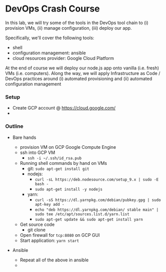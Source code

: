 # DevOps Crash Course

In this lab, we will try some of the tools in the DevOps tool chain to (i) provision VMs, (ii) manage configuration, (iii) deploy our app.

Specifically, we'll cover the following tools:
- shell
- configuration management: ansible
- cloud resources provider: Google Cloud Platform

At the end of course we will deploy our node.js app onto vanilla (i.e. fresh) VMs (i.e. computers). Along the way, we will apply Infrastructure as Code / DevOps practices around (i) automated provisioning and (ii) automated configuration management

### Setup
- Create GCP account @ https://cloud.google.com/
- 


### Outline
- Bare hands
  - provision VM on GCP Google Compute Engine
  - ssh into GCP VM
    - `ssh -i ~/.ssh/id_rsa.pub`
  - Running shell commands by hand on VMs
    - git: `sudo apt-get install git`
    - nodejs:
      - `curl -sL https://deb.nodesource.com/setup_9.x | sudo -E bash -`
      - `sudo apt-get install -y nodejs`
    - yarn: 
      - `curl -sS https://dl.yarnpkg.com/debian/pubkey.gpg | sudo apt-key add -`
      - `echo "deb https://dl.yarnpkg.com/debian/ stable main" | sudo tee /etc/apt/sources.list.d/yarn.list`
      - `sudo apt-get update && sudo apt-get install yarn`
  - Get source code
    - git clone 
  - Open firewall for `tcp:8080` on GCP GUI
  - Start application: `yarn start`

- Ansible
  - Repeat all of the above in ansible
  - 